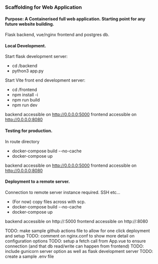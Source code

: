 ### Scaffolding for Web Application

#### Purpose: A Containerised full web application. Starting point for any future website building. 

Flask backend, vue/nginx frontend and postgres db.

#### Local Development.

Start flask development server:
- cd /backend
- python3 app.py

Start Vite front end development server:
- cd /frontend
- npm install -i
- npm run build
- npm run dev

backend accessible on http://0.0.0.0:5000
frontend accessible on http://0.0.0.0:8080

#### Testing for production.

In route directory
- docker-compose build --no-cache
- docker-compose up

backend accessible on http://0.0.0.0:5000
frontend accessible on http://0.0.0.0:8080

#### Deployment to a remote server.

Connection to remote server instance required.
SSH <ip-address> etc...

- (For now) copy files across with scp.
- docker-compose build --no-cache
- docker-compose up

backend accessible on http://<server-ip>:5000
frontend accessible on http://<server-ip>:8080

TODO: make sample github actions file to allow for one click deployment and setup
TODO: comment on nginx.conf to show more detail on configuration options
TODO: setup a fetch call from App.vue to ensure connection (and that db read/write can happen from frontend)
TODO: include gunicorn server option as well as flask development server
TODO: create a sample .env file

